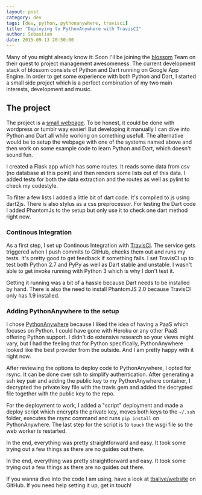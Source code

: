```yaml
---
layout: post
category: dev
tags: [dev, python, pythonanywhere, travisci]
title: "Deploying to PythonAnywhere with TravisCI"
author: Sebastian
date: 2015-09-13 20:50:00
---
```

Many of you might already know it: Soon I'll be joining the [blossom](https://www.blossom.co/) Team on their quest to project management awesomeness. The current development stack of blossom consists of Python and Dart running on Google App Engine. In order to get some experience with both Python and Dart, I started a small side project which is a perfect combination of my two main interests, development and music.

## The project

The project is a [small webpage](http://www.tbalive.at). To be honest, it could be done with wordpress or tumblr way easier! But developing it manually I can dive into Python and Dart all while working on something usefull. The alternative would be to setup the webpage with one of the systems named above and then work on some example code to learn Python and Dart, which doesn't sound fun.

I created a Flask app which has some routes. It reads some data from csv (no database at this point) and then renders some lists out of this data. I added tests for both the data extraction and the routes as well as pylint to check my codestyle.

To filter a few lists I added a little bit of dart code. It's compiled to js using dart2js. There is also stylus as a css preprocessor. For testing the Dart code I added PhantomJs to the setup but only use it to check one dart method right now.

### Continous Integration

As a first step, I set up Continous Integration with [TravisCI](https://travis-ci.org/). The service gets triggered when I push commits to GitHub, checks them out and runs my tests. It's pretty good to get feedback if something fails. I set TravisCI up to test both Python 2.7 and PyPy as well as Dart stable and unstable. I wasn't able to get invoke running with Python 3 which is why I don't test it.

Getting it running was a bit of a hassle because Dart needs to be installed by hand. There is also the need to install PhantomJS 2.0 because TravisCI only has 1.9 installed.

### Adding PythonAnywhere to the setup

I chose [PythonAnywhere](https://www.pythonanywhere.com) because I liked the idea of having a PaaS which focuses on Python. I could have gone with Heroku or any other PaaS offering Python support. I didn't do extensive research so your views might vary, but I had the feeling that for Python specifically, PythonAnywhere looked like the best provider from the outside. And I am pretty happy with it right now.

After reviewing the options to deploy code to PythonAnywhere, I opted for rsync. It can be done over ssh to simplify authentication. After generating a ssh key pair and adding the public key to my PythonAnywhere container, I decrypted the private key file with the travis gem and added the decrypted file together with the public key to the repo.

For the deployment to work, I added a "script" deployment and made a deploy script which encrypts the private key, moves both keys to the `~/.ssh` folder, executes the rsync command and runs `pip install` on PythonAnywhere. The last step for the script is to `touch` the wsgi file so the web worker is restarted.

In the end, everything was pretty straightforward and easy. It took some trying out a few things as there are no guides out there.

In the end, everything was pretty straightforward and easy. It took some trying out a few things as there are no guides out there.

If you wanna dive into the code I am using, have a look at [tbalive/website](https://github.com/tbalive/website/tree/442ae0eae0a61583eeabce22f654aa21ca18e686) on GitHub. If you need help setting it up, get in touch!
